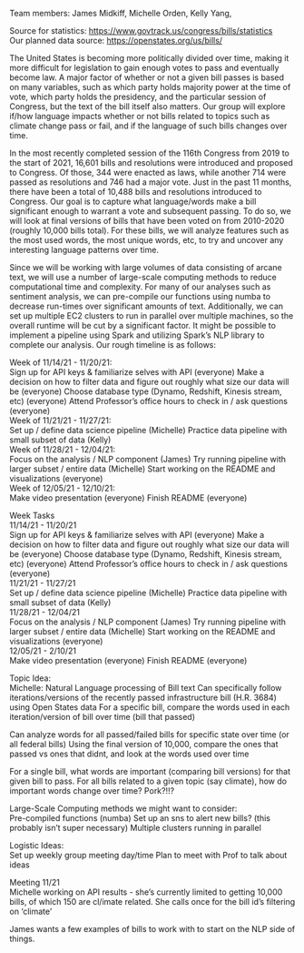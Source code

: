 Team members:
James Midkiff,
Michelle Orden,
Kelly Yang,

Source for statistics: https://www.govtrack.us/congress/bills/statistics \
Our planned data source: https://openstates.org/us/bills/

The United States is becoming more politically divided over time, making it more difficult for legislation to gain enough votes to pass and eventually become law. 
A major factor of whether or not a given bill passes is based on many variables, such as which party holds majority power at the time of vote, which party holds 
the presidency, and the particular session of Congress, but the text of the bill itself also matters. Our group will explore if/how language impacts whether or not
bills related to topics such as climate change pass or fail, and if the language of such bills changes over time.

In the most recently completed session of the 116th Congress from 2019 to the start of 2021, 16,601 bills and resolutions were introduced and proposed to Congress.
Of those, 344 were enacted as laws, while another 714 were passed as resolutions and 746 had a major vote. Just in the past 11 months, there have been a total of 
10,488 bills and resolutions introduced to Congress. Our goal is to capture what language/words make a bill significant enough to warrant a vote and subsequent 
passing. To do so, we will look at final versions of bills that have been voted on from 2010-2020 (roughly 10,000 bills total). For these bills, we will analyze 
features such as the most used words, the most unique words, etc, to try and uncover any interesting language patterns over time.

Since we will be working with large volumes of data consisting of arcane text, we will use a number of large-scale computing methods to reduce computational time 
and complexity. For many of our analyses such as sentiment analysis, we can pre-compile our functions using numba to decrease run-times over significant amounts of
text. Additionally, we can set up multiple EC2 clusters to run in parallel over multiple machines, so the overall runtime will be cut by a significant factor. It 
might be possible to implement a pipeline using Spark and utilizing Spark’s NLP library to complete our analysis. Our rough timeline is as follows:

Week of 11/14/21 - 11/20/21:\
Sign up for API keys & familiarize selves with API (everyone)
Make a decision on how to filter data and figure out roughly what size our data will be (everyone)
Choose database type (Dynamo, Redshift, Kinesis stream, etc) (everyone)
Attend Professor’s office hours to check in / ask questions (everyone)\
Week of 11/21/21 - 11/27/21:\
Set up / define data science pipeline (Michelle)
Practice data pipeline with small subset of data (Kelly)\
Week of 11/28/21 - 12/04/21:\
Focus on the analysis / NLP component (James)
Try running pipeline with larger subset / entire data (Michelle)
Start working on the README and visualizations (everyone)\
Week of 12/05/21 - 12/10/21:\
Make video presentation (everyone)
Finish README (everyone)







Week Tasks\
11/14/21 - 11/20/21\
Sign up for API keys & familiarize selves with API (everyone)
Make a decision on how to filter data and figure out roughly what size our data will be (everyone)
Choose database type (Dynamo, Redshift, Kinesis stream, etc) (everyone)
Attend Professor’s office hours to check in / ask questions (everyone)\
11/21/21 - 11/27/21\
Set up / define data science pipeline (Michelle)
Practice data pipeline with small subset of data (Kelly)\
11/28/21 - 12/04/21\
Focus on the analysis / NLP component (James)
Try running pipeline with larger subset / entire data (Michelle)
Start working on the README and visualizations (everyone)\
12/05/21 - 2/10/21\
Make video presentation (everyone)
Finish README (everyone)


Topic Idea:\
Michelle: Natural Language processing of Bill text
Can specifically follow iterations/versions of the recently passed infrastructure bill (H.R. 3684) using Open States data
For a specific bill, compare the words used in each iteration/version of bill over time (bill that passed)

Can analyze words for all passed/failed bills for specific state over time (or all federal bills)
Using the final version of 10,000, compare the ones that passed vs ones that didnt, and look at the words used over time

For a single bill, what words are important (comparing bill versions) for that given bill to pass.
For all bills related to a given topic (say climate), how do important words change over time?
Pork?!!?



Large-Scale Computing methods we might want to consider:\
Pre-compiled functions (numba)
Set up an sns to alert new bills? (this probably isn’t super necessary)
Multiple clusters running in parallel

Logistic Ideas:\
Set up weekly group meeting day/time
Plan to meet with Prof to talk about ideas

Meeting 11/21\
Michelle working on API results - she’s currently limited to getting 10,000 bills, of which 150 are cl/imate related. 
She calls once for the bill id’s filtering on ‘climate’


James wants a few examples of bills to work with to start on the NLP side of things. 


